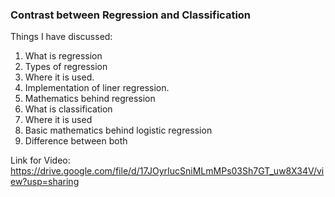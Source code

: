 ### Contrast between Regression and Classification
Things I have discussed:
1. What is regression
2. Types of regression
3. Where it is used.
4. Implementation of liner regression.
5. Mathematics behind regression
6. What is classification
7. Where it is used
8. Basic mathematics behind logistic regression
9. Difference between both

Link for Video: https://drive.google.com/file/d/17JOyrIucSniMLmMPs03Sh7GT_uw8X34V/view?usp=sharing
